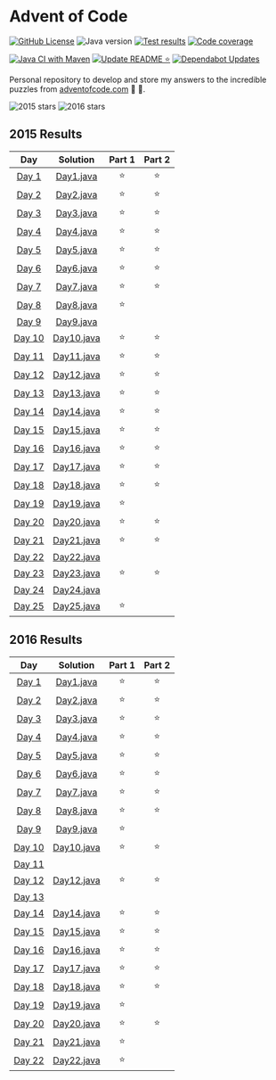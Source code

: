 # Advent of Code

[![GitHub License][badge_license]][file_license]
![Java version][badge_java_version]
[![Test results][badge_test_results]][actions_tests]
[![Code coverage][badge_code_coverage]][actions_tests]

[![Java CI with Maven][badge_actions_build]][actions_build]
[![Update README ⭐][badge_actions_update_readme]][actions_update_readme]
[![Dependabot Updates][badge_actions_dependabot_updates]][actions_dependabot_updates]

Personal repository to develop
and store my answers to the incredible puzzles from [adventofcode.com][adventofcode] 🎄 🎅.

![2015 stars][badge_stars_2015]
![2016 stars][badge_stars_2016]

[//]: # (@formatter:off)

<!--- advent_readme_stars 2015 table --->
## 2015 Results

| Day | Solution | Part 1 | Part 2 |
| :---: | :---: | :---: | :---: |
| [Day 1](https://adventofcode.com/2015/day/1) | [Day1.java](src/main/java/com/belellou/kevin/advent/year2015/Day1.java) | ⭐ | ⭐ |
| [Day 2](https://adventofcode.com/2015/day/2) | [Day2.java](src/main/java/com/belellou/kevin/advent/year2015/Day2.java) | ⭐ | ⭐ |
| [Day 3](https://adventofcode.com/2015/day/3) | [Day3.java](src/main/java/com/belellou/kevin/advent/year2015/Day3.java) | ⭐ | ⭐ |
| [Day 4](https://adventofcode.com/2015/day/4) | [Day4.java](src/main/java/com/belellou/kevin/advent/year2015/Day4.java) | ⭐ | ⭐ |
| [Day 5](https://adventofcode.com/2015/day/5) | [Day5.java](src/main/java/com/belellou/kevin/advent/year2015/Day5.java) | ⭐ | ⭐ |
| [Day 6](https://adventofcode.com/2015/day/6) | [Day6.java](src/main/java/com/belellou/kevin/advent/year2015/Day6.java) | ⭐ | ⭐ |
| [Day 7](https://adventofcode.com/2015/day/7) | [Day7.java](src/main/java/com/belellou/kevin/advent/year2015/Day7.java) | ⭐ | ⭐ |
| [Day 8](https://adventofcode.com/2015/day/8) | [Day8.java](src/main/java/com/belellou/kevin/advent/year2015/Day8.java) | ⭐ |   |
| [Day 9](https://adventofcode.com/2015/day/9) | [Day9.java](src/main/java/com/belellou/kevin/advent/year2015/Day9.java) |   |   |
| [Day 10](https://adventofcode.com/2015/day/10) | [Day10.java](src/main/java/com/belellou/kevin/advent/year2015/Day10.java) | ⭐ | ⭐ |
| [Day 11](https://adventofcode.com/2015/day/11) | [Day11.java](src/main/java/com/belellou/kevin/advent/year2015/Day11.java) | ⭐ | ⭐ |
| [Day 12](https://adventofcode.com/2015/day/12) | [Day12.java](src/main/java/com/belellou/kevin/advent/year2015/Day12.java) | ⭐ | ⭐ |
| [Day 13](https://adventofcode.com/2015/day/13) | [Day13.java](src/main/java/com/belellou/kevin/advent/year2015/Day13.java) | ⭐ | ⭐ |
| [Day 14](https://adventofcode.com/2015/day/14) | [Day14.java](src/main/java/com/belellou/kevin/advent/year2015/Day14.java) | ⭐ | ⭐ |
| [Day 15](https://adventofcode.com/2015/day/15) | [Day15.java](src/main/java/com/belellou/kevin/advent/year2015/Day15.java) | ⭐ | ⭐ |
| [Day 16](https://adventofcode.com/2015/day/16) | [Day16.java](src/main/java/com/belellou/kevin/advent/year2015/Day16.java) | ⭐ | ⭐ |
| [Day 17](https://adventofcode.com/2015/day/17) | [Day17.java](src/main/java/com/belellou/kevin/advent/year2015/Day17.java) | ⭐ | ⭐ |
| [Day 18](https://adventofcode.com/2015/day/18) | [Day18.java](src/main/java/com/belellou/kevin/advent/year2015/Day18.java) | ⭐ | ⭐ |
| [Day 19](https://adventofcode.com/2015/day/19) | [Day19.java](src/main/java/com/belellou/kevin/advent/year2015/Day19.java) | ⭐ |   |
| [Day 20](https://adventofcode.com/2015/day/20) | [Day20.java](src/main/java/com/belellou/kevin/advent/year2015/Day20.java) | ⭐ | ⭐ |
| [Day 21](https://adventofcode.com/2015/day/21) | [Day21.java](src/main/java/com/belellou/kevin/advent/year2015/Day21.java) | ⭐ | ⭐ |
| [Day 22](https://adventofcode.com/2015/day/22) | [Day22.java](src/main/java/com/belellou/kevin/advent/year2015/Day22.java) |   |   |
| [Day 23](https://adventofcode.com/2015/day/23) | [Day23.java](src/main/java/com/belellou/kevin/advent/year2015/Day23.java) | ⭐ | ⭐ |
| [Day 24](https://adventofcode.com/2015/day/24) | [Day24.java](src/main/java/com/belellou/kevin/advent/year2015/Day24.java) |   |   |
| [Day 25](https://adventofcode.com/2015/day/25) | [Day25.java](src/main/java/com/belellou/kevin/advent/year2015/Day25.java) | ⭐ |   |
<!--- advent_readme_stars 2015 table --->

<!--- advent_readme_stars 2016 table --->
## 2016 Results

| Day | Solution | Part 1 | Part 2 |
| :---: | :---: | :---: | :---: |
| [Day 1](https://adventofcode.com/2016/day/1) | [Day1.java](src/main/java/com/belellou/kevin/advent/year2016/Day1.java) | ⭐ | ⭐ |
| [Day 2](https://adventofcode.com/2016/day/2) | [Day2.java](src/main/java/com/belellou/kevin/advent/year2016/Day2.java) | ⭐ | ⭐ |
| [Day 3](https://adventofcode.com/2016/day/3) | [Day3.java](src/main/java/com/belellou/kevin/advent/year2016/Day3.java) | ⭐ | ⭐ |
| [Day 4](https://adventofcode.com/2016/day/4) | [Day4.java](src/main/java/com/belellou/kevin/advent/year2016/Day4.java) | ⭐ | ⭐ |
| [Day 5](https://adventofcode.com/2016/day/5) | [Day5.java](src/main/java/com/belellou/kevin/advent/year2016/Day5.java) | ⭐ | ⭐ |
| [Day 6](https://adventofcode.com/2016/day/6) | [Day6.java](src/main/java/com/belellou/kevin/advent/year2016/Day6.java) | ⭐ | ⭐ |
| [Day 7](https://adventofcode.com/2016/day/7) | [Day7.java](src/main/java/com/belellou/kevin/advent/year2016/Day7.java) | ⭐ | ⭐ |
| [Day 8](https://adventofcode.com/2016/day/8) | [Day8.java](src/main/java/com/belellou/kevin/advent/year2016/Day8.java) | ⭐ | ⭐ |
| [Day 9](https://adventofcode.com/2016/day/9) | [Day9.java](src/main/java/com/belellou/kevin/advent/year2016/Day9.java) | ⭐ |   |
| [Day 10](https://adventofcode.com/2016/day/10) | [Day10.java](src/main/java/com/belellou/kevin/advent/year2016/Day10.java) | ⭐ | ⭐ |
| [Day 11](https://adventofcode.com/2016/day/11) |  |   |   |
| [Day 12](https://adventofcode.com/2016/day/12) | [Day12.java](src/main/java/com/belellou/kevin/advent/year2016/Day12.java) | ⭐ | ⭐ |
| [Day 13](https://adventofcode.com/2016/day/13) |  |   |   |
| [Day 14](https://adventofcode.com/2016/day/14) | [Day14.java](src/main/java/com/belellou/kevin/advent/year2016/Day14.java) | ⭐ | ⭐ |
| [Day 15](https://adventofcode.com/2016/day/15) | [Day15.java](src/main/java/com/belellou/kevin/advent/year2016/Day15.java) | ⭐ | ⭐ |
| [Day 16](https://adventofcode.com/2016/day/16) | [Day16.java](src/main/java/com/belellou/kevin/advent/year2016/Day16.java) | ⭐ | ⭐ |
| [Day 17](https://adventofcode.com/2016/day/17) | [Day17.java](src/main/java/com/belellou/kevin/advent/year2016/Day17.java) | ⭐ | ⭐ |
| [Day 18](https://adventofcode.com/2016/day/18) | [Day18.java](src/main/java/com/belellou/kevin/advent/year2016/Day18.java) | ⭐ | ⭐ |
| [Day 19](https://adventofcode.com/2016/day/19) | [Day19.java](src/main/java/com/belellou/kevin/advent/year2016/Day19.java) | ⭐ |   |
| [Day 20](https://adventofcode.com/2016/day/20) | [Day20.java](src/main/java/com/belellou/kevin/advent/year2016/Day20.java) | ⭐ | ⭐ |
| [Day 21](https://adventofcode.com/2016/day/21) | [Day21.java](src/main/java/com/belellou/kevin/advent/year2016/Day21.java) | ⭐ |   |
| [Day 22](https://adventofcode.com/2016/day/22) | [Day22.java](src/main/java/com/belellou/kevin/advent/year2016/Day22.java) | ⭐ |   |
<!--- advent_readme_stars 2016 table --->

[adventofcode]: https://adventofcode.com/

[file_license]: https://github.com/kevin-belellou/advent-of-code/blob/main/LICENSE

[actions_tests]: https://github.com/kevin-belellou/advent-of-code/actions/workflows/maven.yml?query=branch%3Amain
[actions_build]: https://github.com/kevin-belellou/advent-of-code/actions/workflows/maven.yml
[actions_update_readme]: https://github.com/kevin-belellou/advent-of-code/actions/workflows/update-readme-stars.yml
[actions_dependabot_updates]: https://github.com/kevin-belellou/advent-of-code/actions/workflows/dependabot/dependabot-updates

[badge_license]: https://img.shields.io/github/license/kevin-belellou/advent-of-code?style=plastic
[badge_java_version]: https://img.shields.io/badge/Java-21-blue?style=plastic
[badge_test_results]: https://img.shields.io/endpoint?url=https%3A%2F%2Fgist.githubusercontent.com%2Fkevin-belellou%2Fc098f5fa219b3aa17fd8dabf9087cc14%2Fraw%2Fadvent-of-code-junit-tests.json&style=plastic
[badge_code_coverage]: https://img.shields.io/endpoint?url=https%3A%2F%2Fgist.githubusercontent.com%2Fkevin-belellou%2Fc098f5fa219b3aa17fd8dabf9087cc14%2Fraw%2Fadvent-of-code-jacoco-coverage.json&style=plastic
[badge_actions_build]: https://github.com/kevin-belellou/advent-of-code/actions/workflows/maven.yml/badge.svg?branch=main
[badge_actions_update_readme]: https://github.com/kevin-belellou/advent-of-code/actions/workflows/update-readme-stars.yml/badge.svg?branch=main
[badge_actions_dependabot_updates]: https://github.com/kevin-belellou/advent-of-code/actions/workflows/dependabot/dependabot-updates/badge.svg?branch=main
[badge_stars_2015]: https://img.shields.io/badge/%E2%AD%90_in_2015-41_%2F_50-yellow
[badge_stars_2016]: https://img.shields.io/badge/%E2%AD%90_in_2016-36_%2F_50-yellow

[//]: # (@formatter:on)
